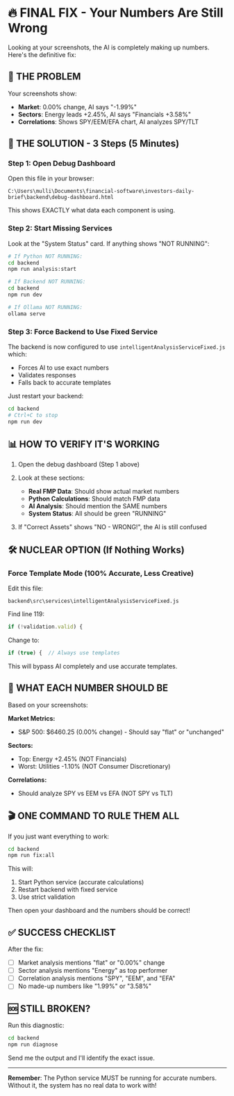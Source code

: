 # 🔥 FINAL FIX - Your Numbers Are Still Wrong

Looking at your screenshots, the AI is completely making up numbers. Here's the definitive fix:

## 🚨 THE PROBLEM

Your screenshots show:
- **Market**: 0.00% change, AI says "-1.99%"
- **Sectors**: Energy leads +2.45%, AI says "Financials +3.58%"
- **Correlations**: Shows SPY/EEM/EFA chart, AI analyzes SPY/TLT

## 🎯 THE SOLUTION - 3 Steps (5 Minutes)

### Step 1: Open Debug Dashboard
Open this file in your browser:
```
C:\Users\mulli\Documents\financial-software\investors-daily-brief\backend\debug-dashboard.html
```
This shows EXACTLY what data each component is using.

### Step 2: Start Missing Services
Look at the "System Status" card. If anything shows "NOT RUNNING":

```bash
# If Python NOT RUNNING:
cd backend
npm run analysis:start

# If Backend NOT RUNNING:
cd backend
npm run dev

# If Ollama NOT RUNNING:
ollama serve
```

### Step 3: Force Backend to Use Fixed Service
The backend is now configured to use `intelligentAnalysisServiceFixed.js` which:
- Forces AI to use exact numbers
- Validates responses
- Falls back to accurate templates

Just restart your backend:
```bash
cd backend
# Ctrl+C to stop
npm run dev
```

## 📊 HOW TO VERIFY IT'S WORKING

1. Open the debug dashboard (Step 1 above)
2. Look at these sections:
   - **Real FMP Data**: Should show actual market numbers
   - **Python Calculations**: Should match FMP data
   - **AI Analysis**: Should mention the SAME numbers
   - **System Status**: All should be green "RUNNING"

3. If "Correct Assets" shows "NO - WRONG!", the AI is still confused

## 🛠️ NUCLEAR OPTION (If Nothing Works)

### Force Template Mode (100% Accurate, Less Creative)

Edit this file:
```
backend\src\services\intelligentAnalysisServiceFixed.js
```

Find line 119:
```javascript
if (!validation.valid) {
```

Change to:
```javascript
if (true) {  // Always use templates
```

This will bypass AI completely and use accurate templates.

## 📝 WHAT EACH NUMBER SHOULD BE

Based on your screenshots:

**Market Metrics:**
- S&P 500: $6460.25 (0.00% change) - Should say "flat" or "unchanged"

**Sectors:**
- Top: Energy +2.45% (NOT Financials)
- Worst: Utilities -1.10% (NOT Consumer Discretionary)

**Correlations:**
- Should analyze SPY vs EEM vs EFA (NOT SPY vs TLT)

## 🎬 ONE COMMAND TO RULE THEM ALL

If you just want everything to work:

```bash
cd backend
npm run fix:all
```

This will:
1. Start Python service (accurate calculations)
2. Restart backend with fixed service
3. Use strict validation

Then open your dashboard and the numbers should be correct!

## ✅ SUCCESS CHECKLIST

After the fix:
- [ ] Market analysis mentions "flat" or "0.00%" change
- [ ] Sector analysis mentions "Energy" as top performer
- [ ] Correlation analysis mentions "SPY", "EEM", and "EFA"
- [ ] No made-up numbers like "1.99%" or "3.58%"

## 🆘 STILL BROKEN?

Run this diagnostic:
```bash
cd backend
npm run diagnose
```

Send me the output and I'll identify the exact issue.

---

**Remember**: The Python service MUST be running for accurate numbers. Without it, the system has no real data to work with!
